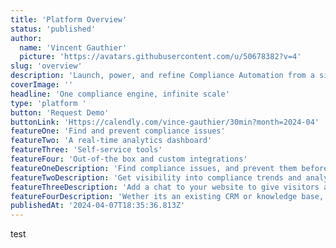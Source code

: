 ```yaml
---
title: 'Platform Overview'
status: 'published'
author:
  name: 'Vincent Gauthier'
  picture: 'https://avatars.githubusercontent.com/u/50678382?v=4'
slug: 'overview'
description: 'Launch, power, and refine Compliance Automation from a single platform.'
coverImage: ''
headline: 'One compliance engine, infinite scale'
type: 'platform '
button: 'Request Demo'
buttonLink: 'Https://calendly.com/vince-gauthier/30min?month=2024-04'
featureOne: 'Find and prevent compliance issues'
featureTwo: 'A real-time analytics dashboard'
featureThree: 'Self-service tools'
featureFour: 'Out-of-the box and custom integrations'
featureOneDescription: 'Find compliance issues, and prevent them before they happen with our GenAI-powered platform.'
featureTwoDescription: 'Get visibility into compliance trends and analyze insights from chats, FAQ''s, reports and more.'
featureThreeDescription: 'Add a chat to your website to give visitors answers to compliance questions, rather than information.'
featureFourDescription: 'Wether its an existing CRM or knowledge base, we seamlessly integrate to virtually any public and private legal database.'
publishedAt: '2024-04-07T18:35:36.813Z'
---
```


test
